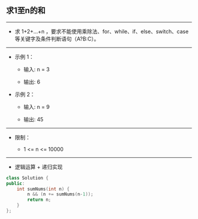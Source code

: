 ## 求1至n的和

--------------------

- 求 1+2+...+n ，要求不能使用乘除法、for、while、if、else、switch、case等关键字及条件判断语句（A?B:C）。

--------------------

- 示例 1：

    - 输入: n = 3

    - 输出: 6

- 示例 2：

    - 输入: n = 9

    - 输出: 45

--------------------

- 限制：

    - 1 <= n <= 10000

--------------------

- 逻辑运算 + 递归实现

```cpp
class Solution {
public:
    int sumNums(int n) {
        n && (n += sumNums(n-1));
        return n; 
    }
};
```